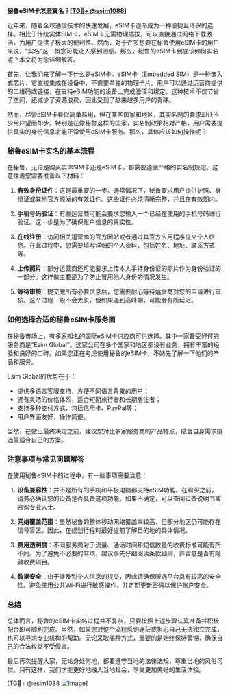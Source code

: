 **秘鲁eSIM卡怎麽實名？[[TG💪+ @esim1088](https://t.me/s/esim1088)]**

近年来，随着全球通信技术的快速发展，eSIM卡逐渐成为一种便捷且环保的选择。相比于传统实体SIM卡，eSIM卡无需物理插拔，可以直接通过网络下载激活，为用户提供了极大的便利性。然而，对于许多想要在秘鲁使用eSIM卡的用户来说，“实名”这一概念可能让人感到困惑。那么，秘鲁的eSIM卡到底该如何实名呢？本文将为您详细解答。

首先，让我们来了解一下什么是eSIM卡。eSIM卡（Embedded SIM）是一种嵌入式芯片，它直接集成在设备中，不需要单独的物理卡片。用户可以通过运营商提供的二维码或链接，在支持eSIM功能的设备上完成激活和绑定。这种技术不仅节省了空间，还减少了资源浪费，因此受到了越来越多用户的青睐。

然而，尽管eSIM卡看似简单易用，但在某些国家和地区，其实名制的要求却让不少用户望而却步。特别是在像秘鲁这样的国家，实名制政策相对严格，用户需要提供真实的身份信息才能正常使用eSIM卡服务。那么，具体应该如何操作呢？

### **秘鲁eSIM卡实名的基本流程**

在秘鲁，无论是购买实体SIM卡还是eSIM卡，都需要遵循严格的实名制规定。这意味着您需要准备以下材料：

1. **有效身份证件**：这是最重要的一步。通常情况下，秘鲁要求用户提供护照、身份证或其他官方颁发的有效证件。这些证件必须清晰完整，并且在有效期内。
   
2. **手机号码验证**：有些运营商可能会要求您输入一个已经在使用的手机号码进行验证。这一步是为了确保账户信息的真实性。

3. **在线注册**：访问相关运营商的官方网站或者通过其官方应用程序提交个人信息。在此过程中，您需要填写详细的个人资料，包括姓名、地址、联系方式等。

4. **上传照片**：部分运营商还可能要求上传本人手持身份证的照片作为身份验证的一部分。这样做主要是为了防止冒用他人身份的情况发生。

5. **等待审核**：提交完所有必要信息后，您需要耐心等待运营商对您的申请进行审核。这个过程一般不会太长，但如果遇到高峰期，可能会有所延迟。

### **如何选择合适的秘鲁eSIM卡服务商**

在秘鲁市场上，有多家知名的国际eSIM卡供应商可供选择。其中一家备受好评的服务商是“Esim Global”。这家公司在多个国家和地区都设有业务，拥有丰富的经验和良好的口碑。如果您正在考虑使用秘鲁的eSIM卡，不妨先了解一下他们的产品和服务。

Esim Global的优势在于：
- 提供多语言客服支持，方便不同语言背景的用户；
- 拥有灵活的价格体系，适合短期旅行者和长期居住者；
- 支持多种支付方式，包括信用卡、PayPal等；
- 用户界面友好，操作简便。

当然，在做出最终决定之前，建议您对比多家服务商的产品特点，结合自身需求挑选最适合自己的方案。

### **注意事项与常见问题解答**

在使用秘鲁eSIM卡的过程中，有一些事项需要注意：

1. **设备兼容性**：并不是所有的手机和平板电脑都支持eSIM功能。在购买之前，请务必确认您的设备是否具备这项功能。如果不确定，可以查阅设备说明书或咨询专业人士。

2. **网络覆盖范围**：虽然秘鲁的整体移动网络覆盖率较高，但部分地区仍可能存在信号盲区。因此，在规划行程时最好提前了解目的地的具体情况。

3. **费用透明度**：不同服务商对于流量、通话时间和短信数量的收费标准可能有所不同。为了避免不必要的麻烦，建议事先仔细阅读条款细则，并留意是否有隐藏收费项目。

4. **数据安全**：由于涉及到个人信息的提交，因此请确保所选平台具有较高的安全性。避免使用公共Wi-Fi进行敏感操作，并定期更新密码以保护账户安全。

### **总结**

总体而言，秘鲁的eSIM卡实名过程并不复杂，只要按照上述步骤认真准备并积极配合即可顺利完成。当然，如果您对整个流程感到迷茫或担心自己无法独立完成，也可以寻求专业机构的帮助。无论采取哪种方式，重要的是始终保持警惕，确保自己的合法权益不受侵害。

最后再次提醒大家，无论身处何地，都要遵守当地的法律法规，尊重当地的风俗习惯。只有这样，我们才能更好地融入当地社会，享受更加美好的生活体验。

[[TG💪+ @esim1088](https://t.me/s/esim1088) ![Image](https://i.postimg.cc/4NQfJmqS/Snipaste-2025-05-13-00-14-12.png)]